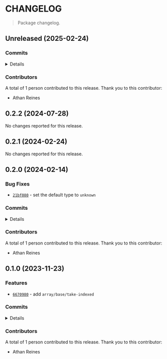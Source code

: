 # CHANGELOG

> Package changelog.

<section class="release" id="unreleased">

## Unreleased (2025-02-24)

<section class="commits">

### Commits

<details>

-   [`07906c5`](https://github.com/stdlib-js/stdlib/commit/07906c5508c1c7f596a6f19a13aed21cacbb058d) - **docs:** fix description _(by Athan Reines)_

</details>

</section>

<!-- /.commits -->

<section class="contributors">

### Contributors

A total of 1 person contributed to this release. Thank you to this contributor:

-   Athan Reines

</section>

<!-- /.contributors -->

</section>

<!-- /.release -->

<section class="release" id="v0.2.2">

## 0.2.2 (2024-07-28)

No changes reported for this release.

</section>

<!-- /.release -->

<section class="release" id="v0.2.1">

## 0.2.1 (2024-02-24)

No changes reported for this release.

</section>

<!-- /.release -->

<section class="release" id="v0.2.0">

## 0.2.0 (2024-02-14)

<section class="bug-fixes">

### Bug Fixes

-   [`21bf080`](https://github.com/stdlib-js/stdlib/commit/21bf080519c2b9402ebdffc591292f441370a955) - set the default type to `unknown`

</section>

<!-- /.bug-fixes -->

<section class="commits">

### Commits

<details>

-   [`21bf080`](https://github.com/stdlib-js/stdlib/commit/21bf080519c2b9402ebdffc591292f441370a955) - **fix:** set the default type to `unknown` _(by Athan Reines)_

</details>

</section>

<!-- /.commits -->

<section class="contributors">

### Contributors

A total of 1 person contributed to this release. Thank you to this contributor:

-   Athan Reines

</section>

<!-- /.contributors -->

</section>

<!-- /.release -->

<section class="release" id="v0.1.0">

## 0.1.0 (2023-11-23)

<section class="features">

### Features

-   [`6670980`](https://github.com/stdlib-js/stdlib/commit/667098052dfe93d021da091d13d6f9ff54f64498) - add `array/base/take-indexed`

</section>

<!-- /.features -->

<section class="commits">

### Commits

<details>

-   [`6670980`](https://github.com/stdlib-js/stdlib/commit/667098052dfe93d021da091d13d6f9ff54f64498) - **feat:** add `array/base/take-indexed` _(by Athan Reines)_

</details>

</section>

<!-- /.commits -->

<section class="contributors">

### Contributors

A total of 1 person contributed to this release. Thank you to this contributor:

-   Athan Reines

</section>

<!-- /.contributors -->

</section>

<!-- /.release -->

